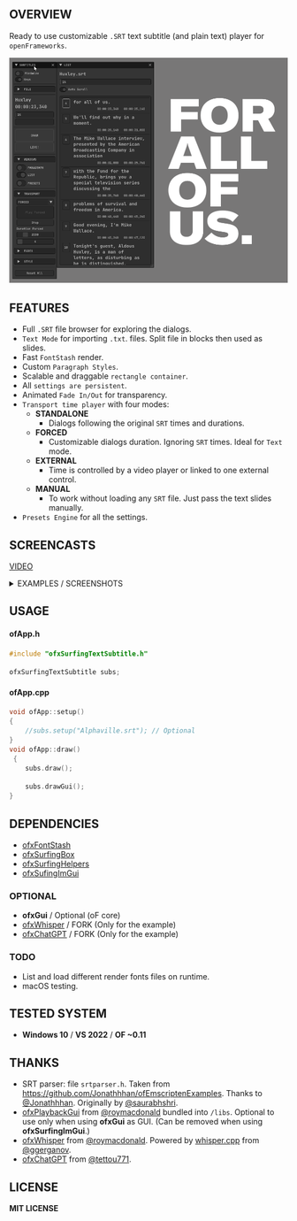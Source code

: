 ## OVERVIEW

Ready to use customizable `.SRT` text subtitle (and plain text) player for `openFrameworks`. 

![Screenshot](Examples/example-Simple/Capture.PNG)

## FEATURES

- Full `.SRT` file browser for exploring the dialogs.
- `Text Mode` for importing `.txt`. files. Split file in blocks then used as slides.
- Fast `FontStash` render.
- Custom `Paragraph Styles`.
- Scalable and draggable `rectangle container`.
- All `settings are persistent`.
- Animated `Fade In/Out` for transparency.
- `Transport time player` with four modes: 
	- **STANDALONE**  
	  - Dialogs following the original `SRT` times and durations.
	- **FORCED** 
	  - Customizable dialogs duration. Ignoring `SRT` times. Ideal for `Text` mode.
	- **EXTERNAL** 
	  - Time is controlled by a video player or linked to one external control.  
	- **MANUAL** 
	  - To work without loading any `SRT` file. Just pass the text slides manually.
- `Presets Engine` for all the settings. 
	
## SCREENCASTS

[VIDEO](https://youtu.be/kcObeooL3Pc)

<details>
  <summary>EXAMPLES / SCREENSHOTS</summary>

#### - example-Subs_ImGui 
<!-- ![Screenshot](Examples/example-Subs_ImGui/Capture.PNG) -->

#### - example-Subs_ofxGui / ofxGui 
![Screenshot](Examples_ofxGui/example-Subs_ofxGui/Capture.PNG)

#### - example-Subs_ofxGui2 / ofxGui (Video Player) 
![Screenshot](Examples_ofxGui/example-Subs_ofxGui2/Capture.PNG)

#### - example-SubtitleWhisper / Whisper (Real-time audio to text) [ ADVANCED / WIP ]  
![Screenshot](Examples_Advanced/example-SubtitleWhisper/Capture.PNG)  
Requires this [FORK](https://github.com/moebiussurfing/ofxWhisper) of [ofxWhisper](https://github.com/roymacdonald/ofxWhisper) from [@roymacdonald](https://github.com/roymacdonald).  

#### - example-SubtitleChatGPT / [ ADVANCED / WIP ]  
![Screenshot](Examples_Advanced/example-SubtitleChatGPT/Capture.PNG)  


[VIDEO](https://youtu.be/G8iH-0UakN4)


</details>

## USAGE

#### ofApp.h
```.cpp
#include "ofxSurfingTextSubtitle.h"

ofxSurfingTextSubtitle subs;
```

#### ofApp.cpp
```.cpp
void ofApp::setup() 
{
	//subs.setup("Alphaville.srt"); // Optional
}
void ofApp::draw()
 {
	subs.draw();

	subs.drawGui();
}
```

## DEPENDENCIES
- [ofxFontStash](https://github.com/armadillu/ofxFontStash)
- [ofxSurfingBox](https://github.com/moebiussurfing/ofxSurfingBox)
- [ofxSurfingHelpers](https://github.com/moebiussurfing/ofxSurfingHelpers)
- [ofxSufingImGui](https://github.com/moebiussurfing/ofxSurfingImGui)

### OPTIONAL
- **ofxGui** / Optional (oF core)
- [ofxWhisper](https://github.com/moebiussurfing/ofxWhisper) / FORK (Only for the example)
- [ofxChatGPT](https://github.com/moebiussurfing/ofxChatGPT) / FORK (Only for the example)

### TODO
- List and load different render fonts files on runtime.  
- macOS testing.

## TESTED SYSTEM
* **Windows 10** / **VS 2022** / **OF ~0.11**

## THANKS
* SRT parser: file `srtparser.h`. Taken from https://github.com/Jonathhhan/ofEmscriptenExamples. Thanks to [@Jonathhhan](https://github.com/Jonathhhan). Originally by [@saurabhshri](https://github.com/saurabhshri/simple-yet-powerful-srt-subtitle-parser-cpp).  
* [ofxPlaybackGui](https://github.com/roymacdonald/ofxPlaybackGui) from [@roymacdonald](https://github.com/roymacdonald) bundled into `/libs`. Optional to use only when using **ofxGui** as GUI. (Can be removed when using **ofxSurfingImGui**.)
* [ofxWhisper](https://github.com/roymacdonald/ofxWhisper) from [@roymacdonald](https://github.com/roymacdonald). Powered by [whisper.cpp](https://github.com/ggerganov/whisper.cpp) from [@ggerganov](https://github.com/ggerganov).  
* [ofxChatGPT](https://github.com/tettou771/ofxChatGPT) from [@tettou771](https://github.com/tettou771).   

## LICENSE
**MIT LICENSE**